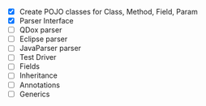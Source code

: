 - [X] Create POJO classes for Class, Method, Field, Param
- [X] Parser Interface
- [ ] QDox parser
- [ ] Eclipse parser
- [ ] JavaParser parser
- [ ] Test Driver
- [ ] Fields
- [ ] Inheritance
- [ ] Annotations
- [ ] Generics